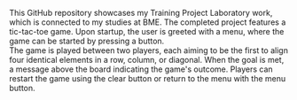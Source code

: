 This GitHub repository showcases my Training Project Laboratory work, which is connected to my studies at BME. 
The completed project features a tic-tac-toe game. Upon startup, the user is greeted with a menu, where the game can be started by pressing a button.  
The game is played between two players, each aiming to be the first to align four identical elements in a row, column, or diagonal. When the goal is 
met, a message above the board indicating the game's outcome. Players can restart the game using the clear button or return to the menu with the menu button.
